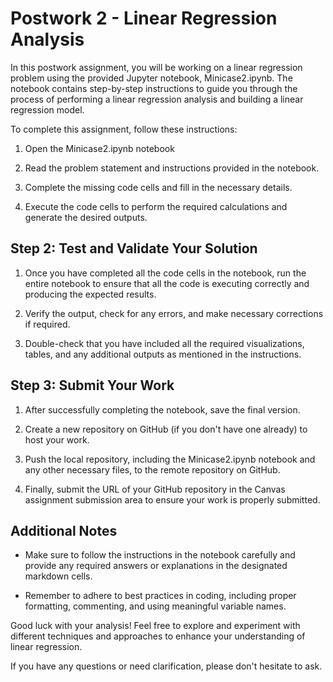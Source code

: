 # Postwork 2 - Linear Regression Analysis

In this postwork assignment, you will be working on a linear regression problem using the provided Jupyter notebook, Minicase2.ipynb. The notebook contains step-by-step instructions to guide you through the process of performing a linear regression analysis and building a linear regression model.

To complete this assignment, follow these instructions:

1. Open the Minicase2.ipynb notebook

2. Read the problem statement and instructions provided in the notebook.

3. Complete the missing code cells and fill in the necessary details.

4. Execute the code cells to perform the required calculations and generate the desired outputs.

## Step 2: Test and Validate Your Solution

1. Once you have completed all the code cells in the notebook, run the entire notebook to ensure that all the code is executing correctly and producing the expected results.

2. Verify the output, check for any errors, and make necessary corrections if required.

3. Double-check that you have included all the required visualizations, tables, and any additional outputs as mentioned in the instructions.

## Step 3: Submit Your Work

1. After successfully completing the notebook, save the final version.

2. Create a new repository on GitHub (if you don't have one already) to host your work.

3. Push the local repository, including the Minicase2.ipynb notebook and any other necessary files, to the remote repository on GitHub.

4. Finally, submit the URL of your GitHub repository in the Canvas assignment submission area to ensure your work is properly submitted.

## Additional Notes

- Make sure to follow the instructions in the notebook carefully and provide any required answers or explanations in the designated markdown cells.

- Remember to adhere to best practices in coding, including proper formatting, commenting, and using meaningful variable names.

Good luck with your analysis! Feel free to explore and experiment with different techniques and approaches to enhance your understanding of linear regression.

If you have any questions or need clarification, please don't hesitate to ask.
